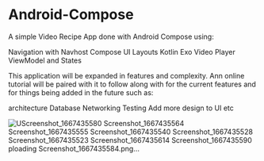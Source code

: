 # Android-Compose

A simple Video Recipe App done with Android Compose using:

Navigation with Navhost
Compose UI Layouts
Kotlin
Exo Video Player
ViewModel and States

This application will be expanded in features and complexity. Ann online tutorial will be paired with it to follow along with for the current features and for things being added in the future such as:

architecture
Database
Networking
Testing
Add more design to UI
etc

![U![Screenshot_1667435580](https://user-images.githubusercontent.com/115969639/199627348-3465cd19-1d75-4844-8a2c-f8deac47851d.png)
![Screenshot_1667435564](https://user-images.githubusercontent.com/115969639/199627353-d6ae4e0e-1e97-41b6-b9a3-2075bd254e13.png)
![Screenshot_1667435555](https://user-images.githubusercontent.com/115969639/199627361-7a25b65c-8721-4ba5-bdb8-5970109d972f.png)
![Screenshot_1667435540](https://user-images.githubusercontent.com/115969639/199627365-72007d37-0c56-4128-a456-6d4e3823e740.png)
![Screenshot_1667435528](https://user-images.githubusercontent.com/115969639/199627367-66c7156f-1f0e-4d47-89bf-7d2f4e9ae691.png)
![Screenshot_1667435523](https://user-images.githubusercontent.com/115969639/199627373-9f3b23d7-d110-48d9-961e-80303cd65520.png)
![Screenshot_1667435614](https://user-images.githubusercontent.com/115969639/199627377-830b7eec-d0ce-4097-8087-df88e270a488.png)
![Screenshot_1667435590](https://user-images.githubusercontent.com/115969639/199627381-4edbf49a-ee93-4707-b080-89d32f5fa665.png)
ploading Screenshot_1667435584.png…]()
